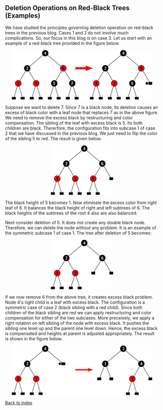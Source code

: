 ## Deletion Operations on Red-Black Trees (Examples)

We have studied the principles governing deletion operation on red-black trees in the previous blog. Cases 1 and 2 do not 
involve much complications. So, our focus in this blog is on case 3. Let us start with an example of a red-black tree 
provided in the figure below.

<p style="text-align:center;"><img src="../images/rbtDeletion_ex1.jpg"></p>

Suppose we want to delete 7. Since 7 is a black node, its deletion causes an excess of black color with a leaf node 
that replaces 7 as in the above figure. We need to remove the excess black by restructuring 
and color compensation. The sibling of the leaf with excess black is 5. Its both children are black. Thererfore, the 
configuration fits into subcase 1 of case 2 that we have discussed in the previous blog. We just need to flip the
color of the sibling 5 to red. The result is given below.

<p style="text-align:center;"><img src="../images/rbtDeletion_ex1solved.jpg"></p>

The black height of 5 becomes 1. Now eliminate the excess color from right leaf of 6. It balances the black height of right 
and left subtrees of 6. The black heights of the subtrees of the root 4 also are also balanced. 

Next consider deletion of 5. It does not create any double black node. Therefore, we can delete the node without any problem.
It is an example of the symmetric subcase 1 of case 1. The tree after deletion of 5 becomes:

<p style="text-align:center;"><img src="../images/rbt_ex1delete5.jpg"></p>

If we now remove 6 from the above tree, it creates excess black problem. Node 4's right child is a leaf with excess black. 
The configuration is a symmetric case of case 2 (black sibling with a red child).  Since both children of the black sibling
are red we can apply restructuring and color compensation for either of the two subcases. More preceisely, we apply a right
rotation on left sibling of the node with excess black. It pushes the sibling one level up and the parent one level down. 
Hence, the excess black is compensated and heights at parent is adjusted appropriately. The result is shown in the 
figure below.

<p style="text-align:center;"><img src="../images/rbt_ex1delete6.jpg"></p>

[Back to index](../index.md)
